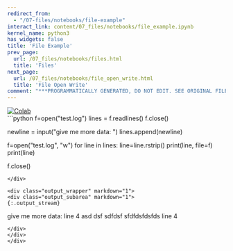 ```yaml
---
redirect_from:
  - "/07-files/notebooks/file-example"
interact_link: content/07_files/notebooks/file_example.ipynb
kernel_name: python3
has_widgets: false
title: 'File Example'
prev_page:
  url: /07_files/notebooks/files.html
  title: 'Files'
next_page:
  url: /07_files/notebooks/file_open_write.html
  title: 'File Open Write'
comment: "***PROGRAMMATICALLY GENERATED, DO NOT EDIT. SEE ORIGINAL FILES IN /content***"
---
```

<a href="https://colab.research.google.com/github/aviadr1/learn-python/blob/master/content/07_files/notebooks/file_example.ipynb" target="_blank">
<img src="https://colab.research.google.com/assets/colab-badge.svg" 
     title="Open this file in Google Colab" alt="Colab"/>
</a>




<div markdown="1" class="cell code_cell">
<div class="input_area" markdown="1">
```python
f=open("test.log")
lines = f.readlines()
f.close()

newline = input("give me more data: ")
lines.append(newline)


f=open("test.log", "w")
for line in lines:
    line=line.rstrip()
    print(line, file=f)
    print(line)

f.close()



```
</div>

<div class="output_wrapper" markdown="1">
<div class="output_subarea" markdown="1">
{:.output_stream}
```
give me more data: line 4
asd
dsf
sdfdsf
sfdfdsfdsfds
line 4
```
</div>
</div>
</div>

